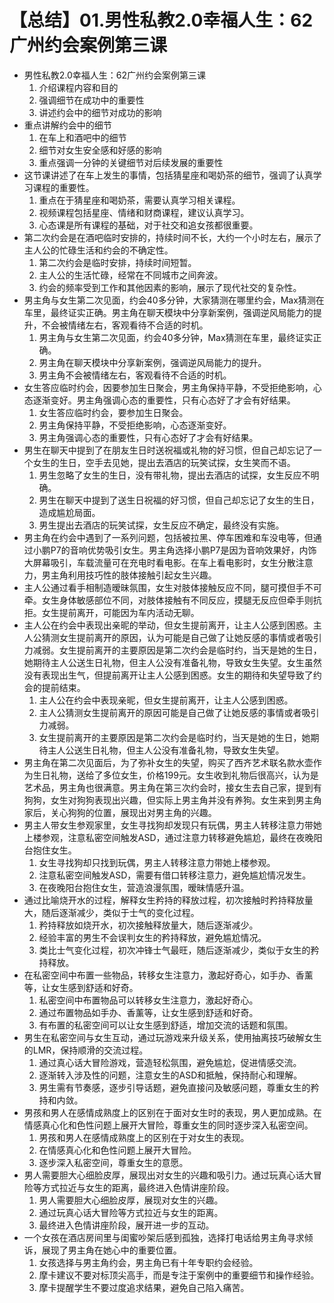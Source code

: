 # 【总结】01.男性私教2.0幸福人生：62广州约会案例第三课

-   男性私教2.0幸福人生：62广州约会案例第三课
    1.  介绍课程内容和目的
    2.  强调细节在成功中的重要性
    3.  讲述约会中的细节对成功的影响
-   重点讲解约会中的细节
    1.  在车上和酒吧中的细节
    2.  细节对女生安全感和好感的影响
    3.  重点强调一分钟的关键细节对后续发展的重要性
-   这节课讲述了在车上发生的事情，包括猜星座和喝奶茶的细节，强调了认真学习课程的重要性。
    1.  重点在于猜星座和喝奶茶，需要认真学习相关课程。
    2.  视频课程包括星座、情绪和财商课程，建议认真学习。
    3.  心态课是所有课程的基础，对于社交和追女孩都很重要。
-   第二次约会是在酒吧临时安排的，持续时间不长，大约一个小时左右，展示了主人公的忙碌生活和约会的不确定性。
    1.  第二次约会是临时安排，持续时间短暂。
    2.  主人公的生活忙碌，经常在不同城市之间奔波。
    3.  约会的频率受到工作和其他因素的影响，展示了现代社交的复杂性。
-   男主角与女生第二次见面，约会40多分钟，大家猜测在哪里约会，Max猜测在车里，最终证实正确。男主角在聊天模块中分享新案例，强调逆风局能力的提升，不会被情绪左右，客观看待不合适的时机。
    1.  男主角与女生第二次见面，约会40多分钟，Max猜测在车里，最终证实正确。
    2.  男主角在聊天模块中分享新案例，强调逆风局能力的提升。
    3.  男主角不会被情绪左右，客观看待不合适的时机。
-   女生答应临时约会，因要参加生日聚会，男主角保持平静，不受拒绝影响，心态逐渐变好。男主角强调心态的重要性，只有心态好了才会有好结果。
    1.  女生答应临时约会，要参加生日聚会。
    2.  男主角保持平静，不受拒绝影响，心态逐渐变好。
    3.  男主角强调心态的重要性，只有心态好了才会有好结果。
-   男生在聊天中提到了在朋友生日时送祝福或礼物的好习惯，但自己却忘记了一个女生的生日，空手去见她，提出去酒店的玩笑试探，女生笑而不语。
    1.  男生忽略了女生的生日，没有带礼物，提出去酒店的试探，女生反应不明确。
    2.  男生在聊天中提到了送生日祝福的好习惯，但自己却忘记了女生的生日，造成尴尬局面。
    3.  男生提出去酒店的玩笑试探，女生反应不确定，最终没有实施。
-   男主角在约会中遇到了一系列问题，包括被拉黑、停车困难和车没电等，但通过小鹏P7的音响优势吸引女生。男主角选择小鹏P7是因为音响效果好，内饰大屏幕吸引，车载流量可在充电时看电影。在车上看电影时，女生分散注意力，男主角利用技巧性的肢体接触引起女生兴趣。
-   主人公通过看手相制造暧昧氛围，女生对肢体接触反应不同，腿可摸但手不可牵。女生身体敏感部位不同，对肢体接触有不同反应，摸腿无反应但牵手则抗拒。女生提前离开，可能因为车内活动无聊。
-   主人公在约会中表现出亲昵的举动，但女生提前离开，让主人公感到困惑。主人公猜测女生提前离开的原因，认为可能是自己做了让她反感的事情或者吸引力减弱。女生提前离开的主要原因是第二次约会是临时约，当天是她的生日，她期待主人公送生日礼物，但主人公没有准备礼物，导致女生失望。女生虽然没有表现出生气，但提前离开让主人公感到困惑。女生的期待和失望导致了约会的提前结束。 
    1.  主人公在约会中表现亲昵，但女生提前离开，让主人公感到困惑。
    2.  主人公猜测女生提前离开的原因可能是自己做了让她反感的事情或者吸引力减弱。
    3.  女生提前离开的主要原因是第二次约会是临时约，当天是她的生日，她期待主人公送生日礼物，但主人公没有准备礼物，导致女生失望。
-   男主角在第二次见面后，为了弥补女生的失望，购买了西齐艺术联名款水壶作为生日礼物，送给了多位女生，价格199元。女生收到礼物后很高兴，认为是艺术品，男主角也很满意。男主角在第三次约会时，接女生去自己家，提到有狗狗，女生对狗狗表现出兴趣，但实际上男主角并没有养狗。女生来到男主角家后，关心狗狗的位置，展现出对男主角的兴趣。
-   男主人带女生参观家里，女生寻找狗却发现只有玩偶，男主人转移注意力带她上楼参观，注意私密空间触发ASD，通过注意力转移避免尴尬，最终在夜晚阳台抱住女生。
    1.  女生寻找狗却只找到玩偶，男主人转移注意力带她上楼参观。
    2.  注意私密空间触发ASD，需要有借口转移注意力，避免尴尬情况发生。
    3.  在夜晚阳台抱住女生，营造浪漫氛围，暧昧情感升温。
-   通过比喻烧开水的过程，解释女生矜持的释放过程，初次接触时矜持释放量大，随后逐渐减少，类似于士气的变化过程。
    1.  矜持释放如烧开水，初次接触释放量大，随后逐渐减少。
    2.  经验丰富的男生不会误判女生的矜持释放，避免尴尬情况。
    3.  类比士气变化过程，初次冲锋士气最旺，随后逐渐减少，类似于女生的矜持释放。
-   在私密空间中布置一些物品，转移女生注意力，激起好奇心，如手办、香薰等，让女生感到舒适和好奇。
    1.  私密空间中布置物品可以转移女生注意力，激起好奇心。
    2.  通过布置物品如手办、香薰等，让女生感到舒适和好奇。
    3.  有布置的私密空间可以让女生感到舒适，增加交流的话题和氛围。
-   男生在私密空间与女生互动，通过玩游戏来升级关系，使用抽离技巧破解女生的LMR，保持顺滑的交流过程。
    1.  通过真心话大冒险游戏，营造轻松氛围，避免尴尬，促进情感交流。
    2.  逐渐转入涉及性的问题，注意女生的ASD和抵触，保持耐心和理解。
    3.  男生需有节奏感，逐步引导话题，避免直接问及敏感问题，尊重女生的矜持和内敛。
-   男孩和男人在感情成熟度上的区别在于面对女生时的表现，男人更加成熟。在情感真心化和色性问题上展开大冒险，尊重女生的同时逐步深入私密空间。
    1.  男孩和男人在感情成熟度上的区别在于对女生的表现。
    2.  在情感真心化和色性问题上展开大冒险。
    3.  逐步深入私密空间，尊重女生的意愿。
-   男人需要胆大心细脸皮厚，展现出对女生的兴趣和吸引力。通过玩真心话大冒险等方式拉近与女生的距离，最终进入色情讲座阶段。
    1.  男人需要胆大心细脸皮厚，展现对女生的兴趣。
    2.  通过玩真心话大冒险等方式拉近与女生的距离。
    3.  最终进入色情讲座阶段，展开进一步的互动。
-   一个女孩在酒店房间里与闺蜜吵架后感到孤独，选择打电话给男主角寻求倾诉，展现了男主角在她心中的重要位置。
    1.  女孩选择与男主角约会，男主角已有十年专职约会经验。
    2.  摩卡建议不要对标顶尖高手，而是专注于案例中的重要细节和操作经验。
    3.  摩卡提醒学生不要过度追求结果，避免自己陷入痛苦。